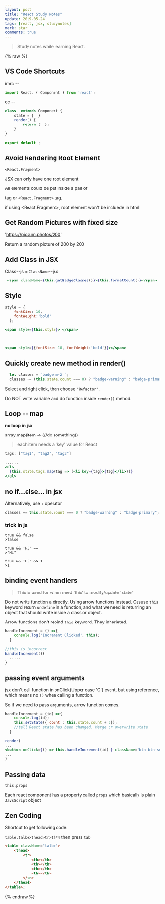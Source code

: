 ```yaml
---
layout: post
title: "React Study Notes" 
update: 2019-05-24
tags: [react, jsx, studynotes]
mark: star
comments: true
---
```


>Study notes while learning React.

{% raw %}
## VS Code Shortcuts

imrc --  
```jsx
import React, { Component } from 'react'; 
```
cc --
```jsx
class  extends Component {
    state = {  }
    render() { 
        return (  );
    }
}
 
export default ;
```

## Avoid Rendering Root Element

`<React.Fragment>`

JSX can only have one root element

All elements could be put inside a pair of <div> tag or `<React.Fragment>` tag.

if using <React.Fragment>, root element won't be incluede in html

## Get Random Pictures with fixed size

'https://picsum.photos/200'

Return a random picture of 200 by 200

## Add Class in JSX

Class--js = `ClassName`--jsx

```jsx
 <span className={this.getBadgeClasses()}>{this.formatCount()}</span>
```

## Style

```jsx
style = {
    fontSize: 10,
    fontWeight:'bold'
  };

<span style={this.style}> </span>
```
<br>

```jsx
<span style={{fontSize: 10, fontWeight:'bold'}}></span>
```

## Quickly create new method in render()
```jsx
  let classes = "badge m-2 ";
  classes += (this.state.count === 0) ? "badge-warning" : "badge-primary";
```
Select and right click, then choose `"Refactor"`. 

Do NOT write variable and do function inside `render()` mehod.

## Loop -- map

**no loop in jsx**

array.map(item => (//do something))

>each item needs a 'key' value for React

```jsx
tags: ["tag1", "tag2", "tag3"]

......
<ul>
  {this.state.tags.map(tag => (<li key={tag}>{tag}</li>))}
</ul>
```

## no if...else... in jsx

Alternatively, use `:`  operator

```jsx
classes += this.state.count === 0 ? "badge-warning" : "badge-primary";
```

### trick in js

    true && false 
    >false

    true && 'Hi' ==
    >"Hi"

    true && 'Hi' && 1
    >1

## binding event handlers

>This is used for when need 'this' to modify/update 'state'

Do not write function a directly. Using arrow functions instead. Casuse `this` keyword return `undefine` in a function, and what we need is returning an object that should write inside a class or object.

Arrow functions don't rebind `this` keyword. They inherieted.

```jsx
handleIncrement = () =>{
    console.log('Increment Clicked', this);
  }

//this is incorrect
handleIncrement(){
  .....
}
```

## passing event arguments

jsx don't call function in onClick(Upper case 'C') event, but using reference, which means no `()` when calling a function.

So if we need to pass arguments, arrow function comes.

```jsx
handleIncrement = (id) =>{
    console.log(id);
    this.setState({ count : this.state.count + 1});
    //tell React state has been changed. Merge or overwrite state
  }

render(
...
<button onClick={() => this.handleIncrement(id) } className="btn btn-secondary btn-sm">Increament</button>
...
)
```

## Passing data

`this.props`

Each react component has a property called `props` which basically is plain `JavsScript` object

## Zen Coding

Shortcut to get following code:

`table.talbe>thead>tr>th*4` then press `tab`

```html
<table className="talbe">
    <thead>
        <tr>
            <th></th>
            <th></th>
            <th></th>
            <th></th>
        </tr>
    </thead>
</table>;
```

{% endraw %}